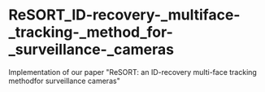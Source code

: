 # ReSORT_ID-recovery-_multiface-_tracking-_method_for-_surveillance-_cameras
Implementation of our paper "ReSORT:  an  ID-recovery  multi-face  tracking  methodfor  surveillance  cameras"

